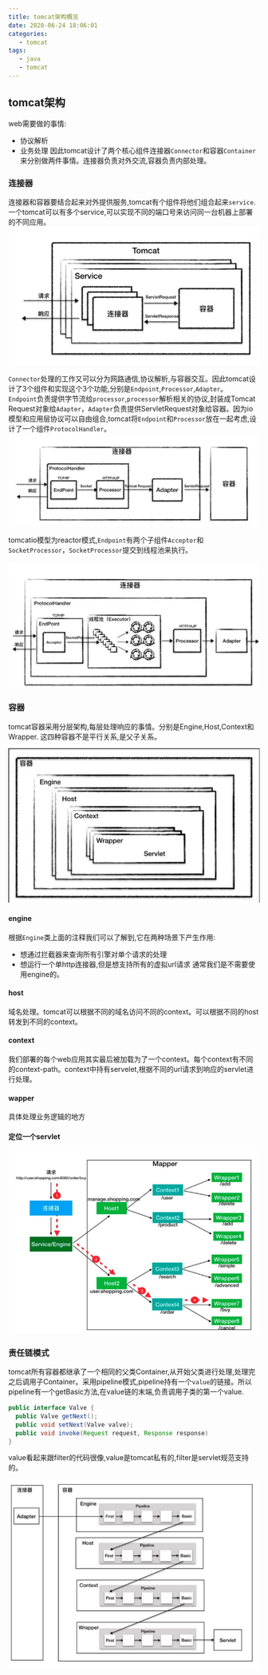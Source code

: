 ```yaml
---
title: tomcat架构概览
date: 2020-06-24 18:06:01
categories: 
   - tomcat
tags: 
   - java
   - tomcat
---
```


## tomcat架构
web需要做的事情:
- 协议解析
- 业务处理
因此tomcat设计了两个核心组件连接器`Connector`和容器`Container`来分别做两件事情。连接器负责对外交流,容器负责内部处理。

### 连接器
连接器和容器要结合起来对外提供服务,tomcat有个组件将他们组合起来`service`.一个tomcat可以有多个service,可以实现不同的端口号来访问同一台机器上部署的不同应用。  
![service](https://raw.githubusercontent.com/wangzhilun/img/master/20200416165039.png)


`Connector`处理的工作又可以分为网路通信,协议解析,与容器交互。因此tomcat设计了3个组件和实现这个3个功能,分别是`Endpoint`,`Processor`,`Adapter`。  
`Endpoint`负责提供字节流给`processor`,`processor`解析相关的协议,封装成Tomcat Request对象给`Adapter`，`Adapter`负责提供ServletRequest对象给容器。因为io模型和应用层协议可以自由组合,tomcat将`Endpoint`和`Processor`放在一起考虑,设计了一个组件`ProtocolHandler`。  
![连接器](https://raw.githubusercontent.com/wangzhilun/img/master/20200416165636.png)

tomcatio模型为reactor模式,`Endpoint`有两个子组件`Acceptor`和`SocketProcessor`，`SocketProcessor`提交到线程池来执行。

![endpoint](https://raw.githubusercontent.com/wangzhilun/img/master/endpoint.png)

### 容器
tomcat容器采用分层架构,每层处理响应的事情。分别是Engine,Host,Context和Wrapper.
这四种容器不是平行关系,是父子关系。

![container](https://raw.githubusercontent.com/wangzhilun/img/master/tomcatcontainer.png)

#### engine
根据`Engine`类上面的注释我们可以了解到,它在两种场景下产生作用:
- 想通过拦截器来查询所有引擎对单个请求的处理
- 想运行一个单http连接器,但是想支持所有的虚拟url请求
通常我们是不需要使用engine的。
#### host
域名处理。tomcat可以根据不同的域名访问不同的context。可以根据不同的host转发到不同的context。
#### context
我们部署的每个web应用其实最后被加载为了一个context。每个context有不同的context-path。context中持有servelet,根据不同的url请求到响应的servlet进行处理。
#### wapper
具体处理业务逻辑的地方

#### 定位一个servlet
![定位一个servlet过程](https://raw.githubusercontent.com/wangzhilun/img/master/tomcat-wrapper.png)


### 责任链模式
tomcat所有容器都继承了一个相同的父类Container,从开始父类进行处理,处理完之后调用子Container。采用pipeline模式,pipeline持有一个`value`的链接。所以pipeline有一个getBasic方法,在value链的末端,负责调用子类的第一个value.
```java
public interface Valve {
  public Valve getNext();
  public void setNext(Valve valve);
  public void invoke(Request request, Response response)
}
```
value看起来跟filter的代码很像,value是tomcat私有的,filter是servlet规范支持的。

![pipeline](https://raw.githubusercontent.com/wangzhilun/img/master/tomcatpipeline.png)
